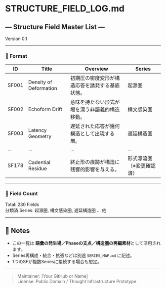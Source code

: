 # STRUCTURE_FIELD_LOG.md  
## — Structure Field Master List —  
Version 0.1

---

### 🔹 Format

| ID      | Title                      | Overview                                  | Series                    |
|---------|----------------------------|-------------------------------------------|---------------------------|
| SF001   | Density of Deformation     | 初期圧の密度変形が構造応答を誘発する基底状態。 | 起源圏                      |
| SF002   | Echoform Drift             | 意味を持たない形式が場を漂う非語義的構造移動。 | 構文感染圏                  |
| SF003   | Latency Geometry           | 遅延された応答が幾何構造として出現する層。     | 遅延構造圏                  |
| ...     | ...                        | ...                                       | ...                       |
| SF178   | Cadential Residue          | 終止形の痕跡が構造に残響的影響を与える。      | 形式漂流圏（※変更確認済） |

---

### 🔹 Field Count  
Total: 230 Fields  
分類済 Series: 起源圏, 構文感染圏, 遅延構造圏 … 他

---

## 📌 Notes

- この一覧は **語彙の発生場／Phaseの支点／構造圏の再編素材**として活用されます。  
- Series再構成・統合・拡張などは別途 `SERIES_MAP.md` に記述。  
- 1つのSFが複数Seriesに接続する場合も想定。

---
> Maintainer: [Your GitHub or Name]  
> License: Public Domain / Thought Infrastructure Prototype
